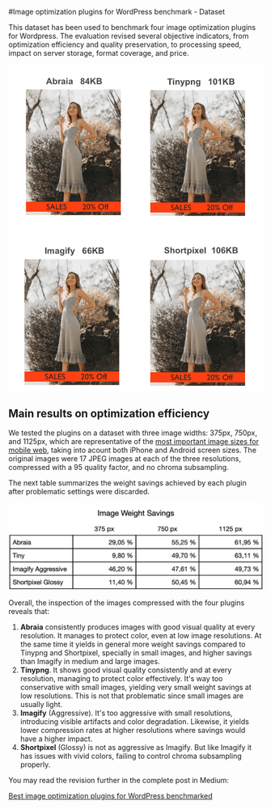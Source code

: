 #Image optimization plugins for WordPress benchmark - Dataset

This dataset has been used to benchmark four image optimization plugins for Wordpress. The evaluation revised several objective indicators, from optimization efficiency and quality preservation, to processing speed, impact on server storage, format coverage, and price. 

![](compression-artifacts-on-text.png)

## Main results on optimization efficiency

We tested the plugins on a dataset with three image widths: 375px, 750px, and 1125px, which are representative of the [most important image sizes for mobile web](https://abraia.me/docs/best-image-sizes-for-web/), taking into acount both iPhone and Android screen sizes. The original images were 17 JPEG images at each of the three resolutions, compressed with a 95 quality factor, and no chroma subsampling.

The next table summarizes the weight savings achieved by each plugin after problematic settings were discarded.

![](wp-plugin-image-weight-savings.png)   

Overall, the inspection of the images compressed with the four plugins reveals that: 

1. **Abraia** consistently produces images with good visual quality at every resolution. It manages to protect color, even at low image resolutions. At the same time it yields in general more weight savings compared to Tinypng and Shortpixel, specially in small images, and higher savings than Imagify in medium and large images.
2. **Tinypng**. It shows good visual quality consistently and at every resolution, managing to protect color effectively. It's way too conservative with small images, yielding very small weight savings at low resolutions. This is not that problematic since small images are usually light.
2. **Imagify** (Aggressive). It's too aggressive with small resolutions, introducing visible artifacts and color degradation. Likewise, it yields lower compression rates at higher resolutions where savings would have a higher impact.
3. **Shortpixel** (Glossy) is not as aggressive as Imagify. But like Imagify it has issues with vivid colors, failing to control chroma subsampling properly.

You may read the revision further in the complete post in Medium:

[Best image optimization plugins for WordPress benchmarked](https://medium.com/abraia/best-image-optimization-plugins-for-wordpress-benchmarked-20508f9a0a57)
